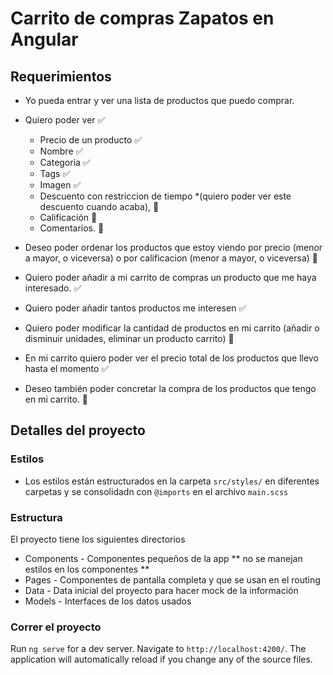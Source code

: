 # Carrito de compras Zapatos en Angular
## Requerimientos

* Yo pueda entrar y ver una lista de productos que puedo comprar.
* Quiero poder ver ✅
  - Precio de un producto ✅
  - Nombre ✅
  - Categoria ✅
  - Tags ✅
  - Imagen ✅
  - Descuento con restriccion de tiempo *(quiero poder ver este descuento cuando acaba), 🔨
  - Calificación 🔨
  - Comentarios. 🔨

* Deseo poder ordenar los productos que estoy viendo por precio (menor a mayor, o viceversa) o por calificacion (menor a mayor, o viceversa) 🔨

* Quiero poder añadir a mi carrito de compras un producto que me haya interesado. ✅

* Quiero poder añadir tantos productos me interesen ✅

* Quiero poder modificar la cantidad de productos en mi carrito (añadir o disminuir unidades, eliminar un producto carrito) 🔨

* En mi carrito quiero poder ver el precio total de los productos que llevo hasta el momento ✅

* Deseo también poder concretar la compra de los productos que tengo en mi carrito. 🔨



## Detalles del proyecto

### Estilos
- Los estilos están estructurados en la carpeta `src/styles/` en diferentes carpetas y se consolidadn con `@imports` en el archivo `main.scss`

### Estructura

El proyecto tiene los siguientes directorios
- Components - Componentes pequeños de la app ** no se manejan estilos en los componentes **
- Pages - Componentes de pantalla completa y que se usan en el routing
- Data - Data inicial del proyecto para hacer mock de la información
- Models - Interfaces de los datos usados

### Correr el proyecto

Run `ng serve` for a dev server. Navigate to `http://localhost:4200/`. The application will automatically reload if you change any of the source files.

